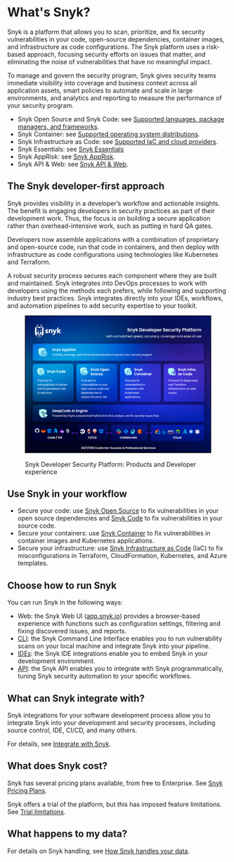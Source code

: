 # What's Snyk?

Snyk is a platform that allows you to scan, prioritize, and fix security vulnerabilities in your code, open-source dependencies, container images, and infrastructure as code configurations. The Snyk platform uses a risk-based approach, focusing security efforts on issues that matter, and eliminating the noise of vulnerabilities that have no meaningful impact.

To manage and govern the security program, Snyk gives security teams immediate visibility into coverage and business context across all application assets, smart policies to automate and scale in large environments, and analytics and reporting to measure the performance of your security program.

* Snyk Open Source and Snyk Code: see [Supported languages, package managers, and frameworks](../supported-languages/supported-languages-package-managers-and-frameworks.md).
* Snyk Container: see [Supported operating system distributions](../scan-with-snyk/snyk-container/how-snyk-container-works/operating-system-distributions-supported-by-snyk-container.md).
* Snyk Infrastructure as Code: see [Supported IaC and cloud providers](../scan-with-snyk/snyk-iac/supported-iac-languages-cloud-providers-and-cloud-resources/).
* Snyk Essentials: see [Snyk Essentials](../scan-with-snyk/snyk-essentials.md)&#x20;
* Snyk AppRisk: see [Snyk AppRisk](../scan-with-snyk/snyk-apprisk.md).
* Snyk API & Web: see [Snyk API & Web](https://snyk.io/product/dast-api-web/).

## The Snyk developer-first approach

Snyk provides visibility in a developer’s workflow and actionable insights. The benefit is engaging developers in security practices as part of their development work. Thus, the focus is on building a secure application rather than overhead-intensive work, such as putting in hard QA gates.

Developers now assemble applications with a combination of proprietary and open-source code, run that code in containers, and then deploy with infrastructure as code configurations using technologies like Kubernetes and Terraform.

A robust security process secures each component where they are built and maintained. Snyk integrates into DevOps processes to work with developers using the methods each prefers, while following and supporting industry best practices. Snyk integrates directly into your IDEs, workflows, and automation pipelines to add security expertise to your toolkit.

<figure><img src="../.gitbook/assets/image (189).png" alt="Snyk Developer Security Platform: Products and Developer experience"><figcaption><p>Snyk Developer Security Platform: Products and Developer experience</p></figcaption></figure>

## Use Snyk in your workflow

* Secure your code: use [Snyk Open Source](../scan-with-snyk/snyk-open-source/) to fix vulnerabilities in your open source dependencies and [Snyk Code](../scan-with-snyk/snyk-code/) to fix vulnerabilities in your source code.
* Secure your containers: use [Snyk Container](../scan-with-snyk/snyk-container/) to fix vulnerabilities in container images and Kubernetes applications.
* Secure your infrastructure: use [Snyk Infrastructure as Code](../scan-with-snyk/snyk-iac/) (IaC) to fix misconfigurations in Terraform, CloudFormation, Kubernetes, and Azure templates.

## Choose how to run Snyk

You can run Snyk in the following ways:

* Web: the Snyk Web UI ([app.snyk.io](https://app.snyk.io)) provides a browser-based experience with functions such as configuration settings, filtering and fixing discovered issues, and reports.
* [CLI](../developer-tools/snyk-cli/): the Snyk Command Line Interface enables you to run vulnerability scans on your local machine and integrate Snyk into your pipeline.
* [IDEs](../developer-tools/snyk-ide-plugins-and-extensions/): the Snyk IDE integrations enable you to embed Snyk in your development environment.
* [API](../snyk-api/snyk-api.md): the Snyk API enables you to integrate with Snyk programmatically, tuning Snyk security automation to your specific workflows.

## What can Snyk integrate with?

Snyk integrations for your software development process allow you to integrate Snyk into your development and security processes, including source control, IDE, CI/CD, and many others.

For details, see [Integrate with Snyk](../integrations/integrate-with-snyk.md).

## **What does Snyk cost?**

Snyk has several pricing plans available, from free to Enterprise. See [Snyk Pricing Plans](https://snyk.io/plans/).

Snyk offers a trial of the platform, but this has imposed feature limitations. See [Trial limitations](../implementation-and-setup/enterprise-implementation-guide/trial-limitations.md).

## What happens to my data?

For details on Snyk handling, see [How Snyk handles your data](../snyk-data-and-governance/how-snyk-handles-your-data.md).
